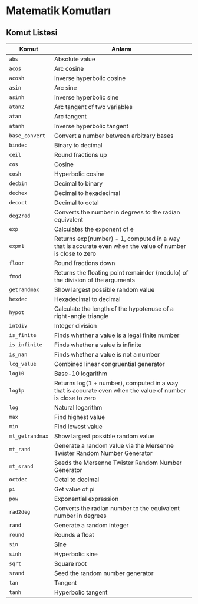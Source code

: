 # Matematik Komutları


## Komut Listesi
Komut |Anlamı|
------------|-------------|
```abs``` | Absolute value
```acos``` | Arc cosine
```acosh``` | Inverse hyperbolic cosine
```asin``` | Arc sine
```asinh``` | Inverse hyperbolic sine
```atan2``` | Arc tangent of two variables
```atan``` | Arc tangent
```atanh``` | Inverse hyperbolic tangent
```base_convert``` | Convert a number between arbitrary bases
```bindec``` | Binary to decimal
```ceil``` | Round fractions up
```cos``` | Cosine
```cosh``` | Hyperbolic cosine
```decbin``` | Decimal to binary
```dechex``` | Decimal to hexadecimal
```decoct``` | Decimal to octal
```deg2rad``` | Converts the number in degrees to the radian equivalent
```exp``` | Calculates the exponent of e
```expm1``` | Returns exp(number) - 1, computed in a way that is accurate even when the value of number is close to zero
```floor``` | Round fractions down
```fmod``` | Returns the floating point remainder (modulo) of the division of the arguments
```getrandmax``` | Show largest possible random value
```hexdec``` | Hexadecimal to decimal
```hypot``` | Calculate the length of the hypotenuse of a right-angle triangle
```intdiv``` | Integer division
```is_finite``` | Finds whether a value is a legal finite number
```is_infinite``` | Finds whether a value is infinite
```is_nan``` | Finds whether a value is not a number
```lcg_value``` | Combined linear congruential generator
```log10``` | Base-10 logarithm
```log1p``` | Returns log(1 + number), computed in a way that is accurate even when the value of number is close to zero
```log``` | Natural logarithm
```max``` | Find highest value
```min``` | Find lowest value
```mt_getrandmax``` | Show largest possible random value
```mt_rand``` | Generate a random value via the Mersenne Twister Random Number Generator
```mt_srand``` | Seeds the Mersenne Twister Random Number Generator
```octdec``` | Octal to decimal
```pi``` | Get value of pi
```pow``` | Exponential expression
```rad2deg``` | Converts the radian number to the equivalent number in degrees
```rand``` | Generate a random integer
```round``` | Rounds a float
```sin``` | Sine
```sinh``` | Hyperbolic sine
```sqrt``` | Square root
```srand``` | Seed the random number generator
```tan``` | Tangent
```tanh``` | Hyperbolic tangent

